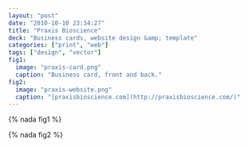 ```yaml
---
layout: "post"
date: "2010-10-10 23:34:27"
title: "Praxis Bioscience"
deck: "Business cards, website design &amp; template"
categories: ["print", "web"]
tags: ["design", "vector"]
fig1:
  image: "praxis-card.png"
  caption: "Business card, front and back."
fig2:
  image: "praxis-website.png"
  caption: "[praxisbioscience.com](http://praxisbioscience.com/)"
---
```


{% nada fig1 %}

{% nada fig2 %}
